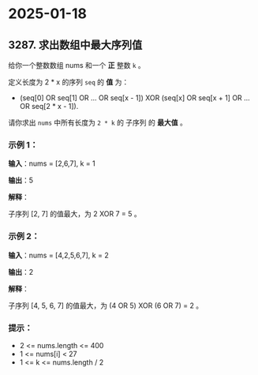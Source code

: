 # 2025-01-18

## 3287. 求出数组中最大序列值

给你一个整数数组 nums 和一个 **正** 整数 `k` 。

定义长度为 2 * x 的序列 `seq` 的 **值** 为：

- (seq[0] OR seq[1] OR ... OR seq[x - 1]) XOR (seq[x] OR seq[x + 1] OR ... OR seq[2 * x - 1]).

请你求出 `nums` 中所有长度为 `2 * k` 的 子序列 的 **最大值** 。



### 示例 1：

**输入**：nums = [2,6,7], k = 1

**输出**：5

**解释**：

子序列 [2, 7] 的值最大，为 2 XOR 7 = 5 。

### 示例 2：

**输入**：nums = [4,2,5,6,7], k = 2

**输出**：2

**解释**：

子序列 [4, 5, 6, 7] 的值最大，为 (4 OR 5) XOR (6 OR 7) = 2 。



### 提示：

- 2 <= nums.length <= 400
- 1 <= nums[i] < 27
- 1 <= k <= nums.length / 2